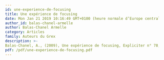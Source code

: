 ```yaml
---
id: une-experience-de-focusing
title: Une expérience de focusing
date: Mon Jan 21 2019 10:16:49 GMT+0100 (heure normale d’Europe centrale)
author_id: balas-chanel-armelle
author: Balas-Chanel Armelle
category: Articles
family: Auteurs du Grex
description: >-
Balas-Chanel, A., (2009), Une expérience de focusing, Expliciter n° 78, p. 32 - 39. 
pdf: /pdf/une-experience-de-focusing.pdf
---
```

